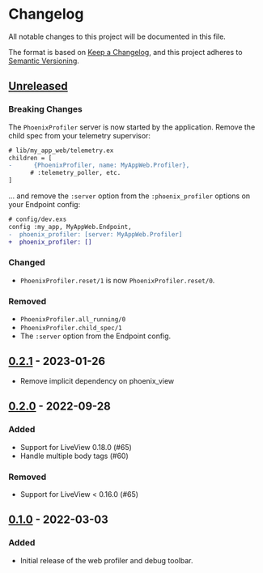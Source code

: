 # Changelog
All notable changes to this project will be documented in this file.

The format is based on [Keep a Changelog](https://keepachangelog.com/en/1.0.0/),
and this project adheres to [Semantic Versioning](https://semver.org/spec/v2.0.0.html).

## [Unreleased]

### Breaking Changes

The `PhoenixProfiler` server is now started by the application. Remove the child spec from your telemetry supervisor:

```diff
# lib/my_app_web/telemetry.ex
children = [
-      {PhoenixProfiler, name: MyAppWeb.Profiler},
      # :telemetry_poller, etc.
]
```

... and remove the `:server` option from the `:phoenix_profiler` options on your Endpoint config:

```diff
# config/dev.exs
config :my_app, MyAppWeb.Endpoint,
-  phoenix_profiler: [server: MyAppWeb.Profiler]
+  phoenix_profiler: []
```

### Changed

- `PhoenixProfiler.reset/1` is now `PhoenixProfiler.reset/0`.

### Removed

- `PhoenixProfiler.all_running/0`
- `PhoenixProfiler.child_spec/1`
- The `:server` option from the Endpoint config.

## [0.2.1] - 2023-01-26

- Remove implicit dependency on phoenix_view

## [0.2.0] - 2022-09-28

### Added

- Support for LiveView 0.18.0  (#65)
- Handle multiple body tags (#60)

### Removed

- Support for LiveView < 0.16.0 (#65)

## [0.1.0] - 2022-03-03
### Added

- Initial release of the web profiler and debug toolbar.


[Unreleased]: https://github.com/mcrumm/phoenix_profiler/compare/v0.2.1...HEAD
[0.2.1]: https://github.com/mcrumm/phoenix_profiler/compare/v0.2.0...v0.2.1
[0.2.0]: https://github.com/mcrumm/phoenix_profiler/compare/v0.1.0...v0.2.0
[0.1.0]: https://github.com/mcrumm/phoenix_profiler/releases/tag/v0.1.0
